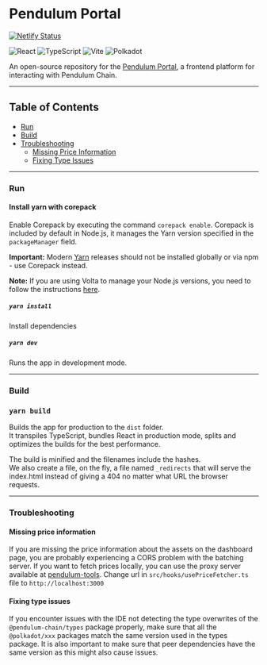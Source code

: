 # Pendulum Portal

[![Netlify Status](https://api.netlify.com/api/v1/badges/aa69406a-f4a1-4693-aed0-8478f1d1fabd/deploy-status)](https://app.netlify.com/sites/pendulum-portal-alpha/deploys)&nbsp;

![React](https://img.shields.io/badge/-React-05122A?style=flat&logo=react)
![TypeScript](https://img.shields.io/badge/-TypeSript-05122A?style=flat&logo=typescript)
![Vite](https://img.shields.io/badge/-Vite-05122A?style=flat&logo=vite)
![Polkadot](https://img.shields.io/badge/-Polkadot-05122A?style=flat&logo=polkadot)&nbsp;

An open-source repository for the [Pendulum Portal](https://portal.pendulumchain.org/), a frontend platform for
interacting with Pendulum Chain.

---

## Table of Contents

- [Run](#run)
- [Build](#build)
- [Troubleshooting](#troubleshooting)
  - [Missing Price Information](#missing-price-information)
  - [Fixing Type Issues](#fixing-type-issues)

---

### Run

#### Install yarn with corepack

Enable Corepack by executing the command `corepack enable`. Corepack is included by default in Node.js, it manages the
Yarn version specified in the `packageManager` field.

**Important:** Modern [Yarn](https://yarnpkg.com/getting-started/install) releases should not be installed globally or
via npm - use Corepack instead.

**Note:** If you are using Volta to manage your Node.js versions, you need to follow the instructions
[here](https://yarnpkg.com/corepack#volta).

##### `yarn install`

Install dependencies

##### `yarn dev`

Runs the app in development mode.

---

### Build

### `yarn build`

Builds the app for production to the `dist` folder.\
It transpiles TypeScript, bundles React in production mode, splits and optimizes the builds for the best performance.

The build is minified and the filenames include the hashes.\
We also create a file, on the fly, a file named `_redirects` that will serve the index.html instead of giving a 404 no
matter what URL the browser requests.

---

### Troubleshooting

#### Missing price information

If you are missing the price information about the assets on the dashboard page, you are probably experiencing a CORS
problem with the batching server. If you want to fetch prices locally, you can use the proxy server available at
[pendulum-tools](https://github.com/pendulum-chain/pendulum-tools). Change url in `src/hooks/usePriceFetcher.ts` file to
`http://localhost:3000`

#### Fixing type issues

If you encounter issues with the IDE not detecting the type overwrites of the `@pendulum-chain/types` package properly,
make sure that all the `@polkadot/xxx` packages match the same version used in the types package. It is also important
to make sure that peer dependencies have the same version as this might also cause issues.
